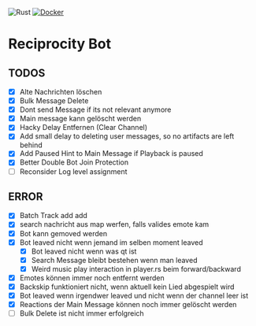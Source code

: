 ![Rust](https://github.com/Steav005/ReciprocityBot/workflows/Rust/badge.svg) [![Docker](https://img.shields.io/docker/v/autumnal/reciprocity_bot?color=blue&label=Docker&sort=semver)](https://hub.docker.com/repository/docker/autumnal/reciprocity_bot)
# Reciprocity Bot

## TODOS
- [x] Alte Nachrichten löschen
- [x] Bulk Message Delete
- [x] Dont send Message if its not relevant anymore
- [x] Main message kann gelöscht werden
- [x] Hacky Delay Entfernen (Clear Channel)
- [x] Add small delay to deleting user messages, so no artifacts are left behind
- [x] Add Paused Hint to Main Message if Playback is paused
- [x] Better Double Bot Join Protection
- [ ] Reconsider Log level assignment

## ERROR
- [x] Batch Track add add
- [x] search nachricht aus map werfen, falls valides emote kam
- [x] Bot kann gemoved werden
- [x] Bot leaved nicht wenn jemand im selben moment leaved
  - [x] Bot leaved nicht wenn was qt ist
  - [x] Search Message bleibt bestehen wenn man leaved
  - [x] Weird music play interaction in player.rs beim forward/backward
- [x] Emotes können immer noch entfernt werden
- [x] Backskip funktioniert nicht, wenn aktuell kein Lied abgespielt wird
- [x] Bot leaved wenn irgendwer leaved und nicht wenn der channel leer ist
- [x] Reactions der Main Message können noch immer gelöscht werden
- [ ] Bulk Delete ist nicht immer erfolgreich
